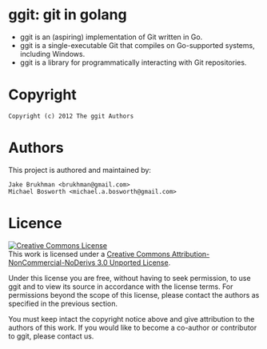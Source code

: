 # ggit: git in golang

* ggit is an (aspiring) implementation of Git written in Go.
* ggit is a single-executable Git that compiles on Go-supported systems, including Windows.
* ggit is a library for programmatically interacting with Git repositories.

# Copyright

    Copyright (c) 2012 The ggit Authors

# Authors

This project is authored and maintained by:

    Jake Brukhman <brukhman@gmail.com>
    Michael Bosworth <michael.a.bosworth@gmail.com>

# Licence

<a rel="license" href="http://creativecommons.org/licenses/by-nc-nd/3.0/deed.en_US"><img alt="Creative Commons License" style="border-width:0" src="http://i.creativecommons.org/l/by-nc-nd/3.0/88x31.png" /></a><br />This work is licensed under a <a rel="license" href="http://creativecommons.org/licenses/by-nc-nd/3.0/deed.en_US">Creative Commons Attribution-NonCommercial-NoDerivs 3.0 Unported License</a>.

Under this license you are free, without having to seek permission, to use ggit and to view its source in accordance with the license terms. For permissions beyond the scope of this license, please contact the authors as specified in the previous section.

You must keep intact the copyright notice above and give attribution to the authors of this work. If you would like to become a co-author or contributor to ggit, please contact us.